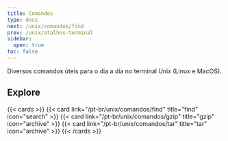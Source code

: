```yaml
---
title: Comandos
type: docs
next: /unix/comandos/find
prev: /unix/atalhos-terminal
sidebar:
  open: true
toc: false
---
```


Diversos comandos úteis para o dia a dia no terminal Unix (Linux e MacOS).

## Explore

{{< cards >}}
{{< card link="/pt-br/unix/comandos/find" title="find" icon="search" >}}
{{< card link="/pt-br/unix/comandos/gzip" title="gzip" icon="archive" >}}
{{< card link="/pt-br/unix/comandos/tar" title="tar" icon="archive" >}}
{{< /cards >}}
